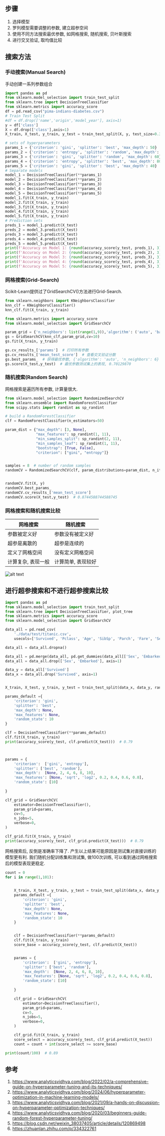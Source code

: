 

## 步骤

1. 选择模型
2. 罗列模型需要调整的参数, 建立超参空间
3. 使用不同方法搜索最优参数, 如网格搜索, 随机搜索, 贝叶斯搜索
4. 进行交叉验证, 取均值比较

## 搜索方法


### 手动搜索(Manual Search)

手动创建一系列参数组合

```python
import pandas as pd
from sklearn.model_selection import train_test_split
from sklearn.tree import DecisionTreeClassifier
from sklearn.metrics import accuracy_score
df = pd.read_csv("pima-indians-diabetes.csv")
# Train Test Split 
#df = df.drop(['name','origin','model_year'], axis=1)
y = df['class'] 
X = df.drop(['class'],axis=1)
X_train, X_test, y_train, y_test = train_test_split(X, y, test_size=0.3, random_state=30)

# sets of hyperparameters
params_1 = {'criterion': 'gini', 'splitter': 'best', 'max_depth': 50}
params_2 = {'criterion': 'entropy', 'splitter': 'random', 'max_depth': 70}
params_3 = {'criterion': 'gini', 'splitter': 'random', 'max_depth': 60}
params_4 = {'criterion': 'entropy', 'splitter': 'best', 'max_depth': 80}
params_5 = {'criterion': 'gini', 'splitter': 'best', 'max_depth': 40}
# Separate models
model_1 = DecisionTreeClassifier(**params_1)
model_2 = DecisionTreeClassifier(**params_2)
model_3 = DecisionTreeClassifier(**params_3)
model_4 = DecisionTreeClassifier(**params_4)
model_5 = DecisionTreeClassifier(**params_5)
model_1.fit(X_train, y_train)
model_2.fit(X_train, y_train)
model_3.fit(X_train, y_train)
model_4.fit(X_train, y_train)
model_5.fit(X_train, y_train)
# Prediction sets
preds_1 = model_1.predict(X_test)
preds_2 = model_3.predict(X_test)
preds_3 = model_3.predict(X_test)
preds_4 = model_4.predict(X_test)
preds_5 = model_5.predict(X_test)
print(f'Accuracy on Model 1: {round(accuracy_score(y_test, preds_1), 3)}')  # Accuracy on Model 1: 0.693
print(f'Accuracy on Model 2: {round(accuracy_score(y_test, preds_2), 3)}')  # Accuracy on Model 2: 0.693
print(f'Accuracy on Model 3: {round(accuracy_score(y_test, preds_3), 3)}')  # Accuracy on Model 3: 0.693
print(f'Accuracy on Model 4: {round(accuracy_score(y_test, preds_4), 3)}')  # Accuracy on Model 4: 0.736
print(f'Accuracy on Model 5: {round(accuracy_score(y_test, preds_5), 3)}')  # Accuracy on Model 5: 0.688
```

### 网格搜索(Grid-Search)

Scikit-Learn提供过了GridSearchCV()方法进行Grid-Search.

```python
from sklearn.neighbors import KNeighborsClassifier
knn_clf = KNeighborsClassifier()
knn_clf.fit(X_train, y_train)

from sklearn.metrics import accuracy_score
from sklearn.model_selection import GridSearchCV

param_grid = {'n_neighbors': list(range(1,9)),'algorithm': ('auto', 'ball_tree', 'kd_tree' , 'brute') } ## 对比8*4=32个参数组合
gs = GridSearchCV(knn_clf,param_grid,cv=10)
gs.fit(X_train, y_train)

gs.cv_results_['params']  # 打印所有参数
gs.cv_results_['mean_test_score']  # 查看交叉验证分数
gs.best_params_  # 获得最优参数, {'algorithm': 'auto', 'n_neighbors': 6}
gs.score(X_test,y_test)  # 最优参数测试集上的表现, 0.70129870

```

### 随机搜索(Random Search)
网格搜索是遍历所有参数, 计算量很大.


```python
from sklearn.model_selection import RandomizedSearchCV
from sklearn.ensemble import RandomForestClassifier
from scipy.stats import randint as sp_randint

# build a RandomForestClassifier
clf = RandomForestClassifier(n_estimators=50)

param_dist = {"max_depth": [3, None],
              "max_features": sp_randint(1, 11),
              "min_samples_split": sp_randint(2, 11),
              "min_samples_leaf": sp_randint(1, 11),
              "bootstrap": [True, False],
              "criterion": ["gini", "entropy"]}


samples = 8  # number of random samples 
randomCV = RandomizedSearchCV(clf, param_distributions=param_dist, n_iter=samples,cv=3)


randomCV.fit(X, y)
randomCV.best_params_
randomCV.cv_results_['mean_test_score']
randomCV.score(X_test,y_test)  # 0.8744588744588745
```


### 网格搜索和随机搜索比较

网格搜索|随机搜索
--|--
参数被定义好|参数没有被定义好
超参是离散的|超参是连续的
定义了网格空间|没有定义网格空间
计算复杂, 表现一般|计算简单, 表现较好


![alt text](超参调优hyperparameter-tuning/1.png)



## 进行超参搜索和不进行超参搜索比较


```python
import pandas as pd
from sklearn.model_selection import train_test_split
from sklearn.tree import DecisionTreeClassifier, plot_tree
from sklearn.metrics import accuracy_score
from sklearn.model_selection import GridSearchCV

data_all = pd.read_csv(
    './data/test/titanic.csv', 
    usecols=['Survived', 'Pclass', 'Age', 'SibSp', 'Parch', 'Fare', 'Sex', 'Embarked'])

data_all = data_all.dropna()

data_all = pd.merge(data_all, pd.get_dummies(data_all[['Sex', 'Embarked']]), how="inner", left_index=True, right_index=True)
data_all = data_all.drop(['Sex', 'Embarked'], axis=1)

data_y = data_all['Survived']
data_x = data_all.drop('Survived', axis=1)


X_train, X_test, y_train, y_test = train_test_split(data_x, data_y, random_state = 100)

params_default ={
    'criterion': 'gini',
    'splitter': 'best',
    'max_depth': None,
    'max_features': None,
    'random_state': 10
}

clf = DecisionTreeClassifier(**params_default)
clf.fit(X_train, y_train)
print(accuracy_score(y_test, clf.predict(X_test)))  # 0.79



params = {
    'criterion':  ['gini', 'entropy'],
    'splitter': ['best', 'random'],
    'max_depth':  [None, 2, 4, 6, 8, 10],
    'max_features': [None, 'sqrt', 'log2', 0.2, 0.4, 0.6, 0.8],
    'random_state': [10]
    
}

clf_grid = GridSearchCV(
    estimator=DecisionTreeClassifier(),
    param_grid=params,
    cv=5,
    n_jobs=5,
    verbose=0,
)

clf_grid.fit(X_train, y_train)
print(accuracy_score(y_test, clf_grid.predict(X_test)))  # 0.79

```

网格搜索后, 反倒是准确率下降了. 产生以上结果可能原因是测试集对直接训练的模型更有利. 我们随机分配训练集和测试集, 做100次训练, 可以看到通过网格搜索后的模型表现更稳定.


```python
count = 0
for i in range(1,101):
    

    X_train, X_test, y_train, y_test = train_test_split(data_x, data_y, random_state = i)
    params_default ={
        'criterion': 'gini',
        'splitter': 'best',
        'max_depth': None,
        'max_features': None,
        'random_state': 10
    }


    clf = DecisionTreeClassifier(**params_default)
    clf.fit(X_train, y_train)
    score_base = accuracy_score(y_test, clf.predict(X_test))


    params = {
        'criterion':  ['gini', 'entropy'],
        'splitter': ['best', 'random'],
        'max_depth':  [None, 2, 4, 6, 8, 10],
        'max_features': [None, 'sqrt', 'log2', 0.2, 0.4, 0.6, 0.8],
        'random_state': [10]
        
    }

    clf_grid = GridSearchCV(
        estimator=DecisionTreeClassifier(),
        param_grid=params,
        cv=5,
        n_jobs=5,
        verbose=0,
    )

    clf_grid.fit(X_train, y_train)
    score_select = accuracy_score(y_test, clf_grid.predict(X_test))
    count = count + int(score_select >= score_base)

print(count/100)  # 0.89
```










## 参考
1. https://www.analyticsvidhya.com/blog/2022/02/a-comprehensive-guide-on-hyperparameter-tuning-and-its-techniques/
2. https://www.analyticsvidhya.com/blog/2024/06/hyperparameter-optimization-in-machine-learning-models/
3. https://www.analyticsvidhya.com/blog/2021/09/a-hands-on-discussion-on-hyperparameter-optimization-techniques/
4. https://www.analyticsvidhya.com/blog/2020/03/beginners-guide-random-forest-hyperparameter-tuning/
5. https://blog.csdn.net/weixin_38037405/article/details/120869498 
6. https://zhuanlan.zhihu.com/p/334322761


